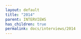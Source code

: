 ```yaml
---
layout: default
title: "2014"
parent: INTERVIEWS
has_children: true
permalink: docs/interviews/2014
---
```


